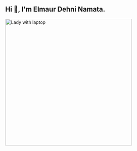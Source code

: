## Hi 👋, I'm Elmaur Dehni Namata.


<img src="IMAGE_LINK_HERE" alt="Lady with laptop" width="400" align="left"/>
<!--

- 🔭 I’m interested in Cloud Architecture, Cloud Development and Cloud Devops.
- 🌱 I’m passionate about technical and enterprise architecture leveraging the cloud solution and technology to solve business chanlenges at all levels.
- 👯 I’m looking to collaborate and work on projects involving AWS and GCP technologies at all levels.
- 💬 Ask me about AWS, Devops, microservices and Business communication.
- 📫 How to reach me **namataelmaur25@gmail.com** .
- ⚡ I love nature everything about nature. 
-->
## LANGUAGE AND TOOLS

<p align="left">
  <img title="Docker" alt="Docker" src="https://cdn.jsdelivr.net/gh/devicons/devicon/icons/docker/docker-original.svg" width="40" height="40"/>
  <img title="Amazon Web Services" alt="AWS" src="https://cdn.jsdelivr.net/gh/devicons/devicon/icons/amazonwebservices/amazonwebservices-original.svg" width="40" height="40"/>
  <img title="MySQL" alt="MySQL" src="https://cdn.jsdelivr.net/gh/devicons/devicon/icons/mysql/mysql-original.svg" width="40" height="40"/>
  <img title="Terraform" alt="Terraform" src="https://cdn.jsdelivr.net/gh/devicons/devicon/icons/terraform/terraform-original.svg" width="40" height="40"/>
  <img title="Kubernetes" alt="Kubernetes" src="https://cdn.jsdelivr.net/gh/devicons/devicon/icons/kubernetes/kubernetes-plain.svg" width="40" height="40"/>
  <img title="Jenkins" alt="Jenkins" src="https://cdn.jsdelivr.net/gh/devicons/devicon/icons/jenkins/jenkins-original.svg" width="40" height="40"/>
  <img title="GitHub Actions" alt="GitHub Actions" src="https://avatars.githubusercontent.com/u/44036562?s=200&v=4" width="40" height="40"/>
</p> 


